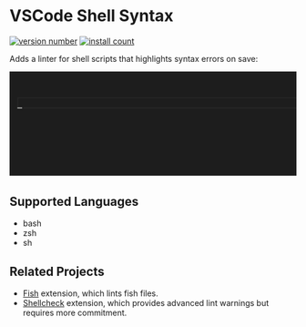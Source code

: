 # VSCode Shell Syntax

[![version number](https://vsmarketplacebadge.apphb.com/version-short/bmalehorn.shell-syntax.svg)](https://marketplace.visualstudio.com/items?itemName=bmalehorn.shell-syntax)
[![install count](https://vsmarketplacebadge.apphb.com/installs-short/bmalehorn.shell-syntax.svg)](https://marketplace.visualstudio.com/items?itemName=bmalehorn.shell-syntax)

Adds a linter for shell scripts that highlights syntax errors on save:

![live demo](demo.gif)

## Supported Languages

- bash
- zsh
- sh

## Related Projects

- [Fish](https://marketplace.visualstudio.com/items?itemName=bmalehorn.vscode-fish) extension, which lints fish files.
- [Shellcheck](https://marketplace.visualstudio.com/items?itemName=timonwong.shellcheck) extension, which provides advanced lint warnings but requires more commitment.
